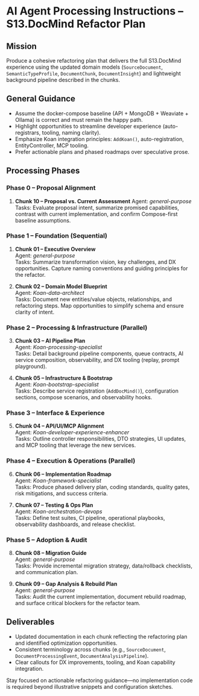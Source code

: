 # AI Agent Processing Instructions – S13.DocMind Refactor Plan

## Mission
Produce a cohesive refactoring plan that delivers the full S13.DocMind experience using the updated domain models (`SourceDocument`, `SemanticTypeProfile`, `DocumentChunk`, `DocumentInsight`) and lightweight background pipeline described in the chunks.

## General Guidance
- Assume the docker-compose baseline (API + MongoDB + Weaviate + Ollama) is correct and must remain the happy path.
- Highlight opportunities to streamline developer experience (auto-registrars, tooling, naming clarity).
- Emphasize Koan integration principles: `AddKoan()`, auto-registration, EntityController<T>, MCP tooling.
- Prefer actionable plans and phased roadmaps over speculative prose.

## Processing Phases

### Phase 0 – Proposal Alignment
1. **Chunk 10 – Proposal vs. Current Assessment**
   Agent: *general-purpose*
   Tasks: Evaluate proposal intent, summarize promised capabilities, contrast with current implementation, and confirm Compose-first baseline assumptions.

### Phase 1 – Foundation (Sequential)
1. **Chunk 01 – Executive Overview**  
   Agent: *general-purpose*  
   Tasks: Summarize transformation vision, key challenges, and DX opportunities. Capture naming conventions and guiding principles for the refactor.

2. **Chunk 02 – Domain Model Blueprint**  
   Agent: *Koan-data-architect*  
   Tasks: Document new entities/value objects, relationships, and refactoring steps. Map opportunities to simplify schema and ensure clarity of intent.

### Phase 2 – Processing & Infrastructure (Parallel)
3. **Chunk 03 – AI Pipeline Plan**  
   Agent: *Koan-processing-specialist*  
   Tasks: Detail background pipeline components, queue contracts, AI service composition, observability, and DX tooling (replay, prompt playground).

4. **Chunk 05 – Infrastructure & Bootstrap**  
   Agent: *Koan-bootstrap-specialist*  
   Tasks: Describe service registration (`AddDocMind()`), configuration sections, compose scenarios, and observability hooks.

### Phase 3 – Interface & Experience
5. **Chunk 04 – API/UI/MCP Alignment**  
   Agent: *Koan-developer-experience-enhancer*  
   Tasks: Outline controller responsibilities, DTO strategies, UI updates, and MCP tooling that leverage the new services.

### Phase 4 – Execution & Operations (Parallel)
6. **Chunk 06 – Implementation Roadmap**  
   Agent: *Koan-framework-specialist*  
   Tasks: Produce phased delivery plan, coding standards, quality gates, risk mitigations, and success criteria.

7. **Chunk 07 – Testing & Ops Plan**  
   Agent: *Koan-orchestration-devops*  
   Tasks: Define test suites, CI pipeline, operational playbooks, observability dashboards, and release checklist.

### Phase 5 – Adoption & Audit
8. **Chunk 08 – Migration Guide**  
   Agent: *general-purpose*  
   Tasks: Provide incremental migration strategy, data/rollback checklists, and communication plan.

9. **Chunk 09 – Gap Analysis & Rebuild Plan**  
   Agent: *general-purpose*  
   Tasks: Audit the current implementation, document rebuild roadmap, and surface critical blockers for the refactor team.

## Deliverables
- Updated documentation in each chunk reflecting the refactoring plan and identified optimization opportunities.
- Consistent terminology across chunks (e.g., `SourceDocument`, `DocumentProcessingEvent`, `DocumentAnalysisPipeline`).
- Clear callouts for DX improvements, tooling, and Koan capability integration.

Stay focused on actionable refactoring guidance—no implementation code is required beyond illustrative snippets and configuration sketches.
